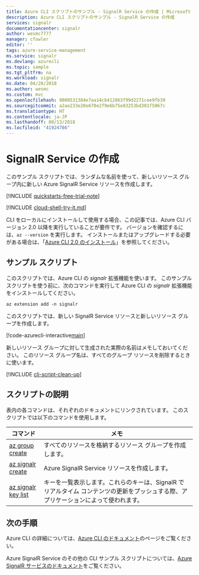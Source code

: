 ```yaml
---
title: Azure CLI スクリプトのサンプル - SignalR Service の作成 | Microsoft Docs
description: Azure CLI スクリプトのサンプル - SignalR Service の作成
services: signalr
documentationcenter: signalr
author: wesmc7777
manager: cfowler
editor: ''
tags: azure-service-management
ms.service: signalr
ms.devlang: azurecli
ms.topic: sample
ms.tgt_pltfrm: na
ms.workload: signalr
ms.date: 04/20/2018
ms.author: wesmc
ms.custom: mvc
ms.openlocfilehash: 9000531384e7aa14cb412863f99d2271cee9fb39
ms.sourcegitcommit: a2ae233e20e670e2f9e6b75e83253bd301f5067c
ms.translationtype: HT
ms.contentlocale: ja-JP
ms.lasthandoff: 08/13/2018
ms.locfileid: "41924786"
---
```

# <a name="create-a-signalr-service"></a>SignalR Service の作成 

このサンプル スクリプトでは、ランダムな名前を使って、新しいリソース グループ内に新しい Azure SignalR Service リソースを作成します。

[!INCLUDE [quickstarts-free-trial-note](../../../includes/quickstarts-free-trial-note.md)]

[!INCLUDE [cloud-shell-try-it.md](../../../includes/cloud-shell-try-it.md)]

CLI をローカルにインストールして使用する場合、この記事では、Azure CLI バージョン 2.0 以降を実行していることが要件です。 バージョンを確認するには、`az --version` を実行します。 インストールまたはアップグレードする必要がある場合は、「[Azure CLI 2.0 のインストール]( /cli/azure/install-azure-cli)」を参照してください。 

## <a name="sample-script"></a>サンプル スクリプト

このスクリプトでは、Azure CLI の *signalr* 拡張機能を使います。 このサンプル スクリプトを使う前に、次のコマンドを実行して Azure CLI の *signalr* 拡張機能をインストールしてください。

```azurecli-interactive
az extension add -n signalr
```

このスクリプトでは、新しい SignalR Service リソースと新しいリソース グループを作成します。 

[!code-azurecli-interactive[main](../../../cli_scripts/azure-signalr/create-signalr-service-and-group/create-signalr-service-and-group.sh "Creates a new Azure SignalR Service resource and resource group")]

新しいリソース グループに対して生成された実際の名前はメモしておいてください。 このリソース グループ名は、すべてのグループ リソースを削除するときに使います。

[!INCLUDE [cli-script-clean-up](../../../includes/cli-script-clean-up.md)]

## <a name="script-explanation"></a>スクリプトの説明

表内の各コマンドは、それぞれのドキュメントにリンクされています。 このスクリプトでは以下のコマンドを使用します。

| コマンド | メモ |
|---|---|
| [az group create](/cli/azure/group#az-group-create) | すべてのリソースを格納するリソース グループを作成します。 |
| [az signalr create](/cli/azure/group#az-group-create) | Azure SignalR Service リソースを作成します。 |
| [az signalr key list](/cli/azure/ext/signalr/signalr/key#ext-signalr-az-signalr-key-list) | キーを一覧表示します。これらのキーは、SignalR でリアルタイム コンテンツの更新をプッシュする際、アプリケーションによって使われます。 |


## <a name="next-steps"></a>次の手順

Azure CLI の詳細については、[Azure CLI のドキュメント](/cli/azure)のページをご覧ください。

Azure SignalR Service のその他の CLI サンプル スクリプトについては、[Azure SignalR サービスのドキュメント](../signalr-cli-samples.md)をご覧ください。
